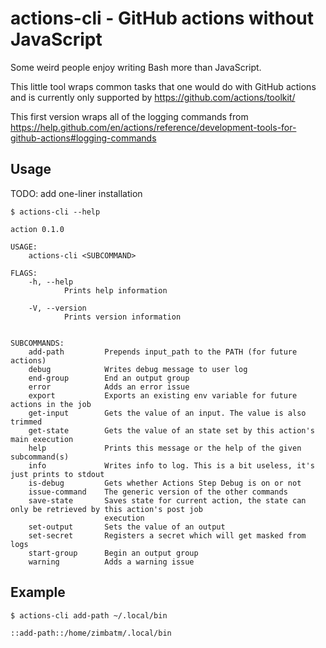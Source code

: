 # actions-cli - GitHub actions without JavaScript

Some weird people enjoy writing Bash more than JavaScript.

This little tool wraps common tasks that one would do with GitHub actions and
is currently only supported by https://github.com/actions/toolkit/

This first version wraps all of the logging commands from https://help.github.com/en/actions/reference/development-tools-for-github-actions#logging-commands
## Usage

TODO: add one-liner installation

`$ actions-cli --help`
```
action 0.1.0

USAGE:
    actions-cli <SUBCOMMAND>

FLAGS:
    -h, --help       
            Prints help information

    -V, --version    
            Prints version information


SUBCOMMANDS:
    add-path         Prepends input_path to the PATH (for future actions)
    debug            Writes debug message to user log
    end-group        End an output group
    error            Adds an error issue
    export           Exports an existing env variable for future actions in the job
    get-input        Gets the value of an input. The value is also trimmed
    get-state        Gets the value of an state set by this action's main execution
    help             Prints this message or the help of the given subcommand(s)
    info             Writes info to log. This is a bit useless, it's just prints to stdout
    is-debug         Gets whether Actions Step Debug is on or not
    issue-command    The generic version of the other commands
    save-state       Saves state for current action, the state can only be retrieved by this action's post job
                     execution
    set-output       Sets the value of an output
    set-secret       Registers a secret which will get masked from logs
    start-group      Begin an output group
    warning          Adds a warning issue
```

## Example

`$ actions-cli add-path ~/.local/bin`
```
::add-path::/home/zimbatm/.local/bin
```

